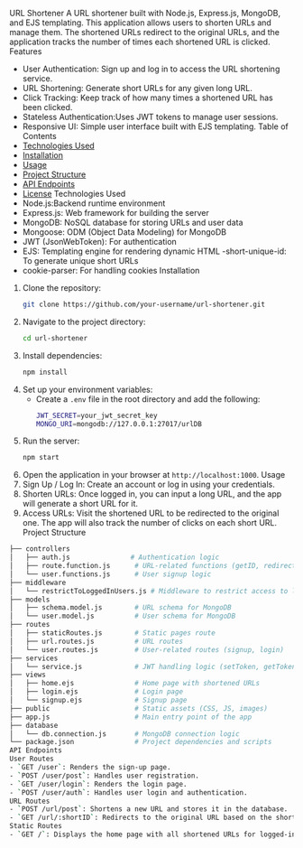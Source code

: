  URL Shortener
A URL shortener built with Node.js, Express.js, MongoDB, and EJS templating. This application allows users to shorten URLs and manage them. The shortened URLs redirect to the original URLs, and the application tracks the number of times each shortened URL is clicked.
Features
- User Authentication: Sign up and log in to access the URL shortening service.
- URL Shortening: Generate short URLs for any given long URL.
- Click Tracking: Keep track of how many times a shortened URL has been clicked.
- Stateless Authentication:Uses JWT tokens to manage user sessions.
- Responsive UI: Simple user interface built with EJS templating.
  Table of Contents
- [Technologies Used](#technologies-used)
- [Installation](#installation)
- [Usage](#usage)
- [Project Structure](#project-structure)
- [API Endpoints](#api-endpoints)
- [License](#license)
Technologies Used
- Node.js:Backend runtime environment
- Express.js: Web framework for building the server
- MongoDB: NoSQL database for storing URLs and user data
- Mongoose: ODM (Object Data Modeling) for MongoDB
- JWT (JsonWebToken): For authentication
- EJS: Templating engine for rendering dynamic HTML
-short-unique-id: To generate unique short URLs
- cookie-parser: For handling cookies
Installation
1. Clone the repository:
   ```bash
   git clone https://github.com/your-username/url-shortener.git
2. Navigate to the project directory:
   ```bash
   cd url-shortener
3. Install dependencies:
   ```bash
   npm install
4. Set up your environment variables:
   - Create a `.env` file in the root directory and add the following:
     ```bash
     JWT_SECRET=your_jwt_secret_key
     MONGO_URI=mongodb://127.0.0.1:27017/urlDB
5. Run the server:
   ```bash
   npm start
6. Open the application in your browser at `http://localhost:1000`.
Usage
1. Sign Up / Log In: Create an account or log in using your credentials.
2. Shorten URLs: Once logged in, you can input a long URL, and the app will generate a short URL for it.
3. Access URLs: Visit the shortened URL to be redirected to the original one. The app will also track the number of clicks on each short URL.
Project Structure
```bash
├── controllers
│   ├── auth.js               # Authentication logic
│   ├── route.function.js      # URL-related functions (getID, redirectURL)
│   └── user.functions.js      # User signup logic
├── middleware
│   └── restrictToLoggedInUsers.js # Middleware to restrict access to logged-in users
├── models
│   ├── schema.model.js        # URL schema for MongoDB
│   └── user.model.js          # User schema for MongoDB
├── routes
│   ├── staticRoutes.js        # Static pages route
│   ├── url.routes.js          # URL routes
│   └── user.routes.js         # User-related routes (signup, login)
├── services
│   └── service.js             # JWT handling logic (setToken, getToken)
├── views
│   ├── home.ejs               # Home page with shortened URLs
│   ├── login.ejs              # Login page
│   └── signup.ejs             # Signup page
├── public                     # Static assets (CSS, JS, images)
├── app.js                     # Main entry point of the app
├── database
│   └── db.connection.js       # MongoDB connection logic
└── package.json               # Project dependencies and scripts
API Endpoints
User Routes
- `GET /user`: Renders the sign-up page.
- `POST /user/post`: Handles user registration.
- `GET /user/login`: Renders the login page.
- `POST /user/auth`: Handles user login and authentication.
URL Routes
- `POST /url/post`: Shortens a new URL and stores it in the database.
- `GET /url/:shortID`: Redirects to the original URL based on the short ID.
Static Routes
- `GET /`: Displays the home page with all shortened URLs for logged-in users.
